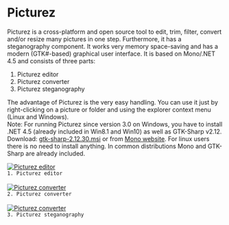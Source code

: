 # Picturez
Picturez is a cross-platform and open source tool to edit, trim, filter, convert and/or resize many pictures in one step. Furthermore, it has a steganography component. It works very memory space-saving and has a modern (GTK#-based) graphical user interface. It is based on Mono/.NET 4.5 and consists of three parts: 
 
1. Picturez editor
2. Picturez converter
3. Picturez steganography
 
The advantage of Picturez is the very easy handling. You can use it just by right-clicking on a picture or folder and using the explorer context menu (Linux and Windows). </br>
Note: For running Picturez since version 3.0 on Windows, you have to install .NET 4.5 (already included in Win8.1 and Win10) as well as GTK-Sharp v2.12. Download: <a href="http://download.xamarin.com/GTKforWindows/Windows/gtk-sharp-2.12.30.msi" target="_blank">gtk-sharp-2.12.30.msi</a> or from <a href="http://www.mono-project.com/download/#download-win" target="_blank">Mono website</a>. For linux users there is no need to install anything. In common distributions Mono and GTK-Sharp are already included.

 
<a href="http://picturez-project.de/pictures/editor.png"><img src="http://picturez-project.de/pictures/editor_thumb.jpg" alt="Picturez editor" border="0"></a>
</br>`1. Picturez editor`
</br> 
</br>
<a href="http://picturez-project.de/pictures/editor.png"><img src="http://picturez-project.de/pictures/converter_thumb.jpg" alt="Picturez converter" border="0"></a>
</br>`2. Picturez converter`
</br>
</br>
<a href="http://picturez-project.de/pictures/steno.png"><img src="http://picturez-project.de/pictures/steno_thumb.jpg" alt="Picturez converter" border="0"></a>
</br>`3. Picturez steganography`
</br>
</br>
